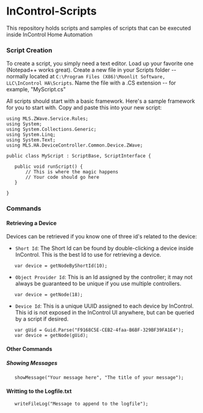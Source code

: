 InControl-Scripts
=================

This repository holds scripts and samples of scripts that can be executed inside InControl Home Automation

### Script Creation

To create a script, you simply need a text editor. Load up your favorite one (Notepad++ works great). 
Create a new file in your Scripts folder -- normally located at 
`C:\Program Files (X86)\Moonlit Software, LLC\InControl HA\Scripts`. Name the file with a .CS extension -- for example, "MyScript.cs"

All scripts should start with a basic framework. Here's a sample framework for you to start with. Copy and paste this into your new script:

```
using MLS.ZWave.Service.Rules;
using System;
using System.Collections.Generic;
using System.Linq;
using System.Text;
using MLS.HA.DeviceController.Common.Device.ZWave;

public class MyScript : ScriptBase, ScriptInterface {

   public void runScript() {
       // This is where the magic happens
       // Your code should go here
   }
   
}
```

### Commands

#### Retrieving a Device

Devices can be retrieved if you know one of three id's related to the device:

- `Short Id`: The Short Id can be found by double-clicking a device inside InControl. This is the best Id to use for retrieving a device.

```
   var device = getNodeByShortId(10);
```

- `Object Provider Id`: This is an Id assigned by the controller; it may not always be guaranteed to be unique if you use multiple controllers.

```
   var device = getNode(18);
```

- `Device Id`: This is a unique UUID assigned to each device by InControl. This id is not exposed in the InControl UI anywhere, but can be queried by a script if desired.

```
   var gUid = Guid.Parse("F9168C5E-CEB2-4faa-B6BF-329BF39FA1E4");
   var device = getNode(gUid);
```

#### Other Commands

##### Showing Messages

```
   showMessage("Your message here", "The title of your message");
```

#### Writting to the Logfile.txt

```
   writeFileLog("Message to append to the logfile");
```
